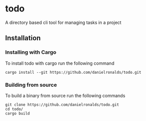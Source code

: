 # todo

A directory based cli tool for managing tasks in a project

## Installation

### Installing with Cargo

To install todo with cargo run the following command
```
cargo install --git https://github.com/danielronalds/todo.git
```


### Building from source

To build a binary from source run the following commands

```
git clone https://github.com/danielronalds/todo.git 
cd todo/
cargo build
```
